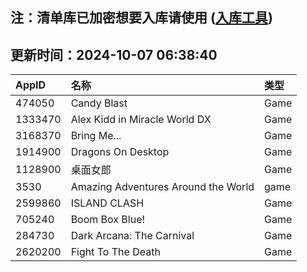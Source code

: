 ## 注：清单库已加密想要入库请使用 ([入库工具](https://github.com/BlankTMing/ManifestAutoUpdate/releases))

## 更新时间：2024-10-07 06:38:40
| AppID | 名称 | 类型  |
| :-------------------- | :----------------------------- | :----------- |
| 474050 | Candy Blast| Game |
| 1333470 | Alex Kidd in Miracle World DX| Game |
| 3168370 | Bring Me...| Game |
| 1914900 | Dragons On Desktop| Game |
| 1128900 | 桌面女郎| Game |
| 3530 | Amazing Adventures Around the World| game |
| 2599860 | ISLAND CLASH| Game |
| 705240 | Boom Box Blue!| Game |
| 284730 | Dark Arcana: The Carnival| Game |
| 2620200 | Fight To The Death| Game |
